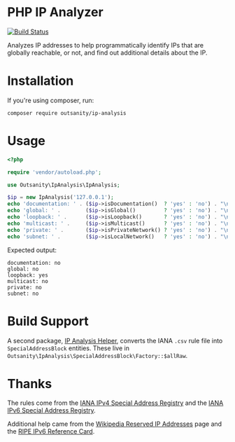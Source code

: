 # PHP IP Analyzer

[![Build Status](https://travis-ci.org/dharple/ip-analysis.svg?branch=master)](https://travis-ci.org/dharple/ip-analysis)

Analyzes IP addresses to help programmatically identify IPs that are globally
reachable, or not, and find out additional details about the IP.

# Installation

If you're using composer, run:
```shell
composer require outsanity/ip-analysis
```

# Usage

```php
<?php

require 'vendor/autoload.php';

use Outsanity\IpAnalysis\IpAnalysis;

$ip = new IpAnalysis('127.0.0.1');
echo 'documentation: ' . ($ip->isDocumentation()  ? 'yes' : 'no') . "\n"; // 192.0.2.65, 2001:db8:1:3::2
echo 'global: ' .        ($ip->isGlobal()         ? 'yes' : 'no') . "\n"; // 8.8.8.8, 2001:4860:4860::8888
echo 'loopback: ' .      ($ip->isLoopback()       ? 'yes' : 'no') . "\n"; // 127.0.0.1, ::1
echo 'multicast: ' .     ($ip->isMulticast()      ? 'yes' : 'no') . "\n"; // 224.0.1.1, ff00::101
echo 'private: ' .       ($ip->isPrivateNetwork() ? 'yes' : 'no') . "\n"; // 10.0.0.1, 192.168.0.1, fd11:1111:1111::1
echo 'subnet: ' .        ($ip->isLocalNetwork()   ? 'yes' : 'no') . "\n"; // 169.254.0.1, fe80::6450:6a14:93ba:de09
```

Expected output:
```
documentation: no
global: no
loopback: yes
multicast: no
private: no
subnet: no
```

# Build Support

A second package, [IP Analysis Helper], converts the IANA `.csv` rule file into
`SpecialAddressBlock` entities.  These live in
`Outsanity\IpAnalysis\SpecialAddressBlock\Factory::$allRaw`.

# Thanks

The rules come from the [IANA IPv4 Special Address Registry] and the
[IANA IPv6 Special Address Registry].

Additional help came from the [Wikipedia Reserved IP Addresses] page and the
[RIPE IPv6 Reference Card].

[IANA IPv4 Special Address Registry]: https://www.iana.org/assignments/iana-ipv4-special-registry/iana-ipv4-special-registry.xhtml
[IANA IPv6 Special Address Registry]: https://www.iana.org/assignments/iana-ipv6-special-registry/iana-ipv6-special-registry.xhtml
[RIPE IPv6 Reference Card]: https://www.ripe.net/participate/member-support/lir-basics/ipv6_reference_card.pdf
[Wikipedia Reserved IP Addresses]: https://en.wikipedia.org/wiki/Reserved_IP_addresses

[IP Analysis Helper]: https://github.com/dharple/ip-analysis-helper
